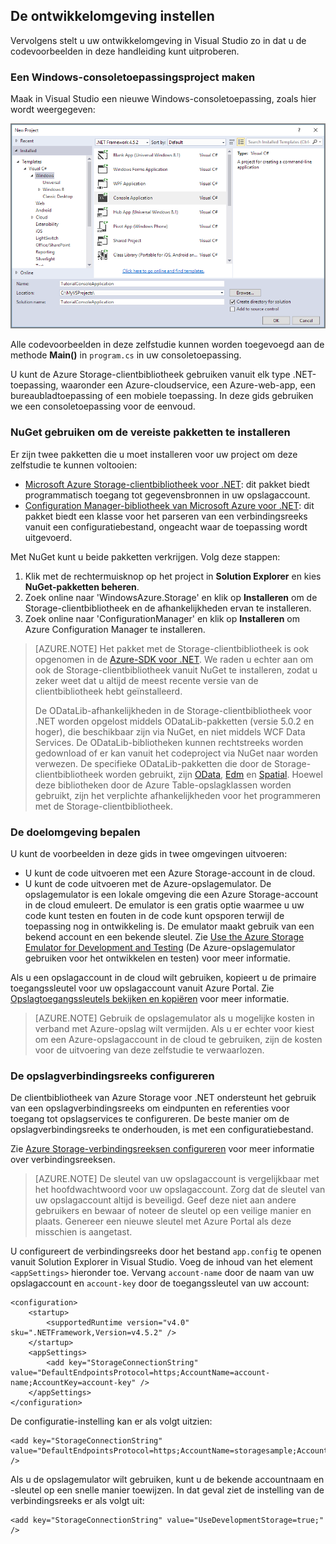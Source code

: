 ## De ontwikkelomgeving instellen

Vervolgens stelt u uw ontwikkelomgeving in Visual Studio zo in dat u de codevoorbeelden in deze handleiding kunt uitproberen.

### Een Windows-consoletoepassingsproject maken

Maak in Visual Studio een nieuwe Windows-consoletoepassing, zoals hier wordt weergegeven:

![Windows-consoletoepassing maken](./media/storage-development-environment-include/storage-development-environment-include-1.png)

Alle codevoorbeelden in deze zelfstudie kunnen worden toegevoegd aan de methode **Main()** in `program.cs` in uw consoletoepassing.

U kunt de Azure Storage-clientbibliotheek gebruiken vanuit elk type .NET-toepassing, waaronder een Azure-cloudservice, een Azure-web-app, een bureaubladtoepassing of een mobiele toepassing. In deze gids gebruiken we een consoletoepassing voor de eenvoud.

### NuGet gebruiken om de vereiste pakketten te installeren

Er zijn twee pakketten die u moet installeren voor uw project om deze zelfstudie te kunnen voltooien:

- [Microsoft Azure Storage-clientbibliotheek voor .NET](https://www.nuget.org/packages/WindowsAzure.Storage/): dit pakket biedt programmatisch toegang tot gegevensbronnen in uw opslagaccount.
- [Configuration Manager-bibliotheek van Microsoft Azure voor .NET](https://www.nuget.org/packages/Microsoft.WindowsAzure.ConfigurationManager/): dit pakket biedt een klasse voor het parseren van een verbindingsreeks vanuit een configuratiebestand, ongeacht waar de toepassing wordt uitgevoerd.

Met NuGet kunt u beide pakketten verkrijgen. Volg deze stappen:

1. Klik met de rechtermuisknop op het project in **Solution Explorer** en kies **NuGet-pakketten beheren**.
2. Zoek online naar 'WindowsAzure.Storage' en klik op **Installeren** om de Storage-clientbibliotheek en de afhankelijkheden ervan te installeren.
3. Zoek online naar 'ConfigurationManager' en klik op **Installeren** om Azure Configuration Manager te installeren.

>[AZURE.NOTE] Het pakket met de Storage-clientbibliotheek is ook opgenomen in de [Azure-SDK voor .NET](https://azure.microsoft.com/downloads/). We raden u echter aan om ook de Storage-clientbibliotheek vanuit NuGet te installeren, zodat u zeker weet dat u altijd de meest recente versie van de clientbibliotheek hebt geïnstalleerd.
>
>De ODataLib-afhankelijkheden in de Storage-clientbibliotheek voor .NET worden opgelost middels ODataLib-pakketten (versie 5.0.2 en hoger), die beschikbaar zijn via NuGet, en niet middels WCF Data Services. De ODataLib-bibliotheken kunnen rechtstreeks worden gedownload of er kan vanuit het codeproject via NuGet naar worden verwezen. De specifieke ODataLib-pakketten die door de Storage-clientbibliotheek worden gebruikt, zijn [OData](http://nuget.org/packages/Microsoft.Data.OData/5.0.2), [Edm](http://nuget.org/packages/Microsoft.Data.Edm/5.0.2) en [Spatial](http://nuget.org/packages/System.Spatial/5.0.2). Hoewel deze bibliotheken door de Azure Table-opslagklassen worden gebruikt, zijn het verplichte afhankelijkheden voor het programmeren met de Storage-clientbibliotheek.


### De doelomgeving bepalen

U kunt de voorbeelden in deze gids in twee omgevingen uitvoeren:

- U kunt de code uitvoeren met een Azure Storage-account in de cloud. 
- U kunt de code uitvoeren met de Azure-opslagemulator. De opslagemulator is een lokale omgeving die een Azure Storage-account in de cloud emuleert. De emulator is een gratis optie waarmee u uw code kunt testen en fouten in de code kunt opsporen terwijl de toepassing nog in ontwikkeling is. De emulator maakt gebruik van een bekend account en een bekende sleutel. Zie [Use the Azure Storage Emulator for Development and Testing](../articles/storage/storage-use-emulator.md) (De Azure-opslagemulator gebruiken voor het ontwikkelen en testen) voor meer informatie.

Als u een opslagaccount in de cloud wilt gebruiken, kopieert u de primaire toegangssleutel voor uw opslagaccount vanuit Azure Portal. Zie [Opslagtoegangssleutels bekijken en kopiëren](../articles/storage/storage-create-storage-account.md#view-and-copy-storage-access-keys) voor meer informatie.

> [AZURE.NOTE] Gebruik de opslagemulator als u mogelijke kosten in verband met Azure-opslag wilt vermijden. Als u er echter voor kiest om een Azure-opslagaccount in de cloud te gebruiken, zijn de kosten voor de uitvoering van deze zelfstudie te verwaarlozen.

### De opslagverbindingsreeks configureren

De clientbibliotheek van Azure Storage voor .NET ondersteunt het gebruik van een opslagverbindingsreeks om eindpunten en referenties voor toegang tot opslagservices te configureren. De beste manier om de opslagverbindingsreeks te onderhouden, is met een configuratiebestand. 

Zie [Azure Storage-verbindingsreeksen configureren](../articles/storage/storage-configure-connection-string.md) voor meer informatie over verbindingsreeksen.

> [AZURE.NOTE] De sleutel van uw opslagaccount is vergelijkbaar met het hoofdwachtwoord voor uw opslagaccount. Zorg dat de sleutel van uw opslagaccount altijd is beveiligd. Geef deze niet aan andere gebruikers en bewaar of noteer de sleutel op een veilige manier en plaats. Genereer een nieuwe sleutel met Azure Portal als deze misschien is aangetast.

U configureert de verbindingsreeks door het bestand `app.config` te openen vanuit Solution Explorer in Visual Studio. Voeg de inhoud van het element `<appSettings>` hieronder toe. Vervang `account-name` door de naam van uw opslagaccount en `account-key` door de toegangssleutel van uw account:

    <configuration>
        <startup> 
            <supportedRuntime version="v4.0" sku=".NETFramework,Version=v4.5.2" />
        </startup>
        <appSettings>
            <add key="StorageConnectionString" value="DefaultEndpointsProtocol=https;AccountName=account-name;AccountKey=account-key" />
        </appSettings>
    </configuration>

De configuratie-instelling kan er als volgt uitzien:

    <add key="StorageConnectionString" value="DefaultEndpointsProtocol=https;AccountName=storagesample;AccountKey=nYV0gln6fT7mvY+rxu2iWAEyzPKITGkhM88J8HUoyofvK7C6fHcZc2kRZp6cKgYRUM74lHI84L50Iau1+9hPjB==" />

Als u de opslagemulator wilt gebruiken, kunt u de bekende accountnaam en -sleutel op een snelle manier toewijzen. In dat geval ziet de instelling van de verbindingsreeks er als volgt uit:

    <add key="StorageConnectionString" value="UseDevelopmentStorage=true;" />




<!--HONumber=sep16_HO2-->


